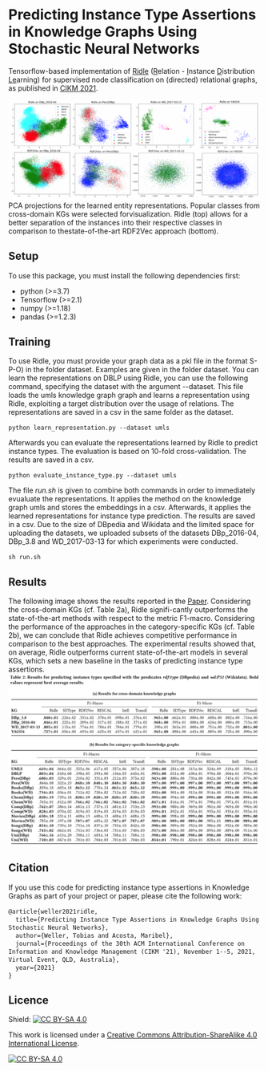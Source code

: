 # Predicting Instance Type Assertions in Knowledge Graphs Using Stochastic Neural Networks
Tensorflow-based implementation of [Ridle](#link.pdf) (<ins>R</ins>elation - <ins>I</ins>nstance <ins>D</ins>istribution <ins>Le</ins>arning) for supervised node classification on (directed) relational graphs, as published in [CIKM 2021](https://www.cikm2021.org/).


![PCA projections of learned entity representations](https://github.com/TobiWeller/Ridle/blob/main/graph.png?raw=true)
PCA projections for the learned entity representations. Popular classes from cross-domain KGs were selected forvisualization. Ridle (top) allows for a better separation of the instances into their respective classes in comparison to thestate-of-the-art RDF2Vec approach (bottom).


## Setup
To use this package, you must install the following dependencies first: 
- python (>=3.7)
- Tensorflow (>=2.1)
- numpy (>=1.18)
- pandas (>=1.2.3)


## Training
To use Ridle, you must provide your graph data as a pkl file in the format S-P-O) in the folder dataset. Examples are given in the folder dataset. You can learn the representations on DBLP using Ridle, you can use the following command, specifying the dataset with the argument --dataset. This file loads the umls knowledge graph graph and learns a representation using Ridle, exploiting a target distribution over the usage of relations. The representations are saved in a csv in the same folder as the dataset.
```
python learn_representation.py --dataset umls
```


Afterwards you can evaluate the representations learned by Ridle to predict instance types. The evaluation is based on 10-fold cross-validation. The results are saved in a csv.
```
python evaluate_instance_type.py --dataset umls
```


The file *run.sh* is given to combine both commands in order to immediately evualuate the representations. It applies the method on the knowledge graph umls and stores the embeddings in a csv. Afterwards, it applies the learned representations for instance type prediction. The results are saved in a csv. Due to the size of DBpedia and Wikidata and the limited space for uploading the datasets, we uploaded subsets of the datasets DBp_2016-04, DBp_3.8 and WD_2017-03-13 for which experiments were conducted.

```
sh run.sh
```


## Results
The following image shows the results reported in the [Paper](#link.pdf). Considering the cross-domain KGs (cf. Table 2a), Ridle signifi-cantly outperforms the state-of-the-art methods with respect to the metric F1-macro. Considering the  performance  of  the  approaches  in  the category-specific KGs (cf. Table 2b), we can conclude that Ridle achieves competitive performance in comparison to the best approaches.
The experimental results showed that, on average, Ridle outperforms current state-of-the-art models in several KGs, which sets a new baseline in the tasks of predicting instance type assertions.
![Results of Ridle for predicting instance types](https://github.com/TobiWeller/Ridle/blob/main/results.png?raw=true)



## Citation
If you use this code for predicting instance type assertions in Knowledge Graphs as part of your project or paper, please cite the following work:  

    @article{weller2021ridle,
      title={Predicting Instance Type Assertions in Knowledge Graphs Using Stochastic Neural Networks},
      author={Weller, Tobias and Acosta, Maribel},
      journal={Proceedings of the 30th ACM International Conference on Information and Knowledge Management (CIKM '21), November 1--5, 2021, Virtual Event, QLD, Australia},
      year={2021}
    }



## Licence
Shield: [![CC BY-SA 4.0][cc-by-sa-shield]][cc-by-sa]

This work is licensed under a
[Creative Commons Attribution-ShareAlike 4.0 International License][cc-by-sa].

[![CC BY-SA 4.0][cc-by-sa-image]][cc-by-sa]

[cc-by-sa]: http://creativecommons.org/licenses/by-sa/4.0/
[cc-by-sa-image]: https://licensebuttons.net/l/by-sa/4.0/88x31.png
[cc-by-sa-shield]: https://img.shields.io/badge/License-CC%20BY--SA%204.0-lightgrey.svg
